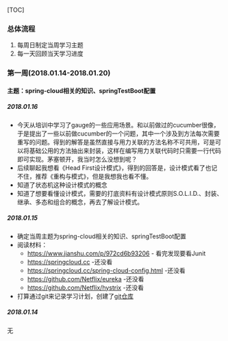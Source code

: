 [TOC]



### 总体流程

1. 每周日制定当周学习主题
2. 每一天回顾当天学习进度

### 第一周(2018.01.14-2018.01.20)
#### 主题：spring-cloud相关的知识、springTestBoot配置
##### 2018.01.16

* 今天从培训中学习了gauge的一些应用场景。和以前做过的cucumber很像，于是提出了一些以前做cucumber的一个问题，其中一个涉及到方法每次需要重写的问题。得到的解答是虽然直接与用力关联的方法名称不可共用，可是可以将基础公用的方法抽出来封装，这样在编写用力关联代码时只需要一行代码即可实现。茅塞顿开，我当时怎么没想到呢？
* 后续聊起我想看《Head First设计模式》，得到的回答是，设计模式看了也记不住，推荐《重构与模式》，但是我想我也看不懂。
* 知道了状态机这种设计模式的概念
* 知道了想要看懂设计模式，需要的打底资料有设计模式原则S.O.L.I.D.、封装、继承、多态和组合的概念，再去了解设计模式。



##### 2018.01.15

- 确定当周主题为spring-cloud相关的知识、springTestBoot配置
- 阅读材料：
  - https://www.jianshu.com/p/972cd6b93206 - 看完发现要看Junit
  - https://springcloud.cc -还没看
  - https://springcloud.cc/spring-cloud-config.html -还没看
  - https://github.com/Netflix/eureka -还没看
  - https://github.com/Netflix/hystrix -还没看
- 打算通过git来记录学习计划，创建了[git仓库](https://github.com/ElesG/LearnPlan)

##### 2018.01.14

无
##### 

